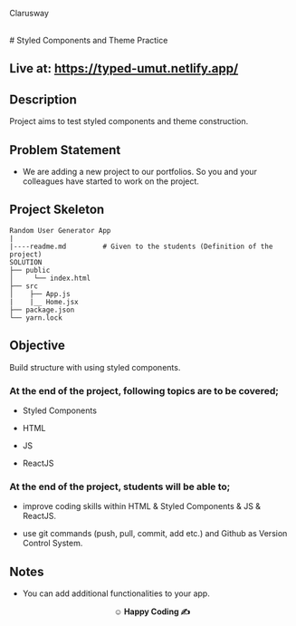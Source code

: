 <p>Clarusway<img align="right"
  src="https://secure.meetupstatic.com/photos/event/3/1/b/9/600_488352729.jpeg"  width="15px"></p>

<br>
# Styled Components and Theme Practice

## Live at: https://typed-umut.netlify.app/



## Description

Project aims to test styled components and theme construction.

## Problem Statement

- We are adding a new project to our portfolios. So you and your colleagues have started to work on the project.

## Project Skeleton

```
Random User Generator App
|
|----readme.md         # Given to the students (Definition of the project)
SOLUTION
├── public
│     └── index.html
├── src
│    ├── App.js
|    |__ Home.jsx
├── package.json
└── yarn.lock
```


## Objective

Build structure with using styled components.

### At the end of the project, following topics are to be covered;

- Styled Components

- HTML

- JS

- ReactJS

### At the end of the project, students will be able to;

- improve coding skills within HTML & Styled Components & JS & ReactJS.

- use git commands (push, pull, commit, add etc.) and Github as Version Control System.

## Notes

- You can add additional functionalities to your app.

**<p align="center">&#9786; Happy Coding &#9997;</p>**
